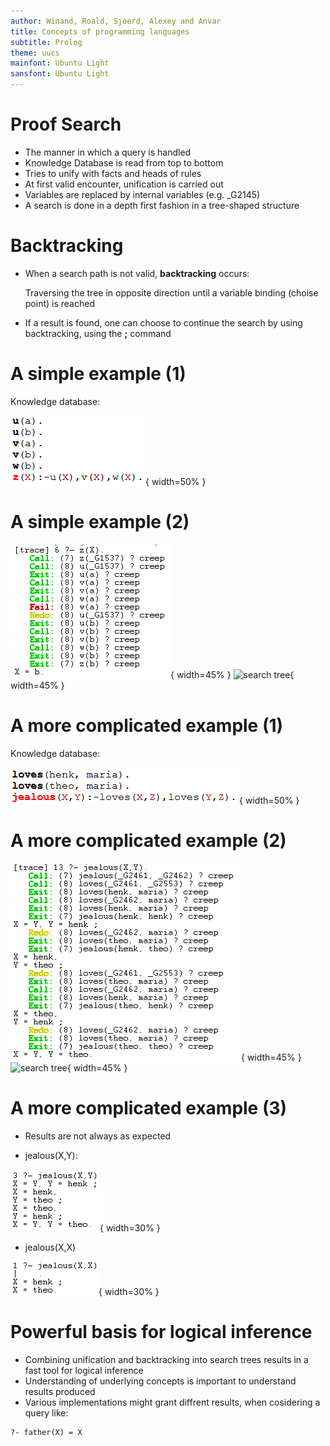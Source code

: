 ```yaml
---
author: Winand, Roald, Sjoerd, Alexey and Anvar
title: Concepts of programming languages
subtitle: Prolog
theme: uucs
mainfont: Ubuntu Light
sansfont: Ubuntu Light
---
```

# Proof Search

* The manner in which a query is handled
* Knowledge Database is read from top to bottom
* Tries to unify with facts and heads of rules
* At first valid encounter, unification is carried out
* Variables are replaced by internal variables (e.g. _G2145)
* A search is done in a depth first fashion in a tree-shaped structure

# Backtracking

* When a search path is not valid, **backtracking** occurs:


  	Traversing the tree in opposite direction until a variable binding (choise point) is reached

* If a result is found, one can choose to continue the search by using backtracking, using the **;** command

# A simple example (1)

Knowledge database:

![Knowledge database](img/kdb1.png "kdb1"){ width=50% }

# A simple example (2)

![code](img/Ex1.png "code1"){ width=45% } ![search tree](img/ex1tree.png "tree1"){ width=45% }

# A more complicated example (1)

Knowledge database:

![Knowledge database](img/kdb2.png "kdb2"){ width=50% }

# A more complicated example (2)

![code](img/Ex2.png "code1"){ width=45% } ![search tree](img/ex2tree.png "tree1"){ width=45% }

# A more complicated example (3)
* Results are not always as expected

* jealous(X,Y):
 
![jealous(X,Y)](img/jealousXY.png "XY"){ width=30% }

* jealous(X,X)

![jealous(X,X)](img/jealousXX.png "XX"){ width=30% }

# Powerful basis for logical inference

* Combining unification and backtracking into search trees results in a fast tool for logical inference
* Understanding of underlying concepts is important to understand results produced
* Various implementations might grant diffrent results, when cosidering a query like:

```
?- father(X) = X
```

<!-- Local Variables:  -->
<!-- pandoc/write: beamer -->
<!-- pandoc/latex-engine: "xelatex" -->
<!-- pandoc/template: "beamer-template.tex" -->
<!-- End:  -->
